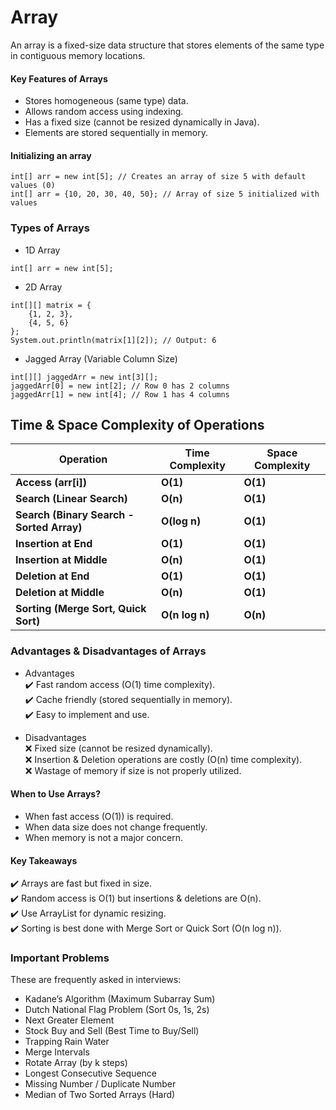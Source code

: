 # Array
An array is a fixed-size data structure that stores elements of the same type in contiguous memory locations.

#### Key Features of Arrays
- Stores homogeneous (same type) data.
- Allows random access using indexing.
- Has a fixed size (cannot be resized dynamically in Java). 
- Elements are stored sequentially in memory.

#### Initializing an array
```
int[] arr = new int[5]; // Creates an array of size 5 with default values (0)
int[] arr = {10, 20, 30, 40, 50}; // Array of size 5 initialized with values
```

### Types of Arrays
* 1D Array
```
int[] arr = new int[5];
```
* 2D Array
```
int[][] matrix = {
    {1, 2, 3},
    {4, 5, 6}
};
System.out.println(matrix[1][2]); // Output: 6
```
* Jagged Array (Variable Column Size)
```
int[][] jaggedArr = new int[3][];
jaggedArr[0] = new int[2]; // Row 0 has 2 columns
jaggedArr[1] = new int[4]; // Row 1 has 4 columns
```

## Time & Space Complexity of Operations

| Operation                                  | Time Complexity  | Space Complexity   |
|--------------------------------------------|------------------|--------------------|
| **Access (arr[i])**                        | **O(1)**         | **O(1)**           |
| **Search (Linear Search)**                 | **O(n)**         | **O(1)**           |
| **Search (Binary Search - Sorted Array)**  | **O(log n)**     | **O(1)**           |
| **Insertion at End**                       | **O(1)**         | **O(1)**           |
| **Insertion at Middle**                    | **O(n)**         | **O(1)**           |
| **Deletion at End**                        | **O(1)**         | **O(1)**           |
| **Deletion at Middle**                     | **O(n)**         | **O(1)**           |
| **Sorting (Merge Sort, Quick Sort)**       | **O(n log n)**   | **O(n)**           |

### Advantages & Disadvantages of Arrays
* Advantages\
✔️ Fast random access (O(1) time complexity).\
✔️ Cache friendly (stored sequentially in memory).\
✔️ Easy to implement and use.

* Disadvantages\
❌ Fixed size (cannot be resized dynamically).\
❌ Insertion & Deletion operations are costly (O(n) time complexity).\
❌ Wastage of memory if size is not properly utilized.

#### When to Use Arrays?
- When fast access (O(1)) is required.
- When data size does not change frequently.
- When memory is not a major concern.

#### Key Takeaways
✔️ Arrays are fast but fixed in size.\
✔️ Random access is O(1) but insertions & deletions are O(n).\
✔️ Use ArrayList for dynamic resizing.\
✔️ Sorting is best done with Merge Sort or Quick Sort (O(n log n)).

###  Important Problems
These are frequently asked in interviews:
- Kadane’s Algorithm (Maximum Subarray Sum)
- Dutch National Flag Problem (Sort 0s, 1s, 2s)
- Next Greater Element
- Stock Buy and Sell (Best Time to Buy/Sell)
- Trapping Rain Water
- Merge Intervals
- Rotate Array (by k steps)
- Longest Consecutive Sequence
- Missing Number / Duplicate Number
- Median of Two Sorted Arrays (Hard)